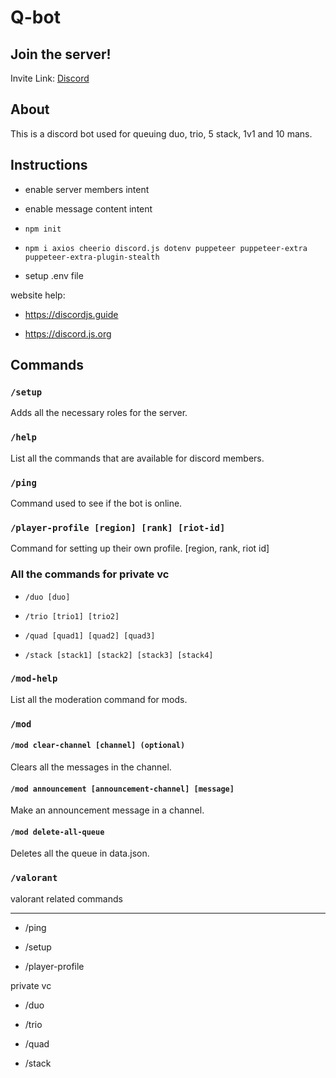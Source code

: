 # Q-bot

## Join the server!

Invite Link: [Discord](https://discord.com/invite/cQBxJNeD3F)

## About

This is a discord bot used for queuing duo, trio, 5 stack, 1v1 and 10 mans.

## Instructions

- enable server members intent

- enable message content intent

- `npm init`

- `npm i axios cheerio discord.js dotenv puppeteer puppeteer-extra puppeteer-extra-plugin-stealth`

- setup .env file

website help:

- https://discordjs.guide

- https://discord.js.org

## Commands

### `/setup`

Adds all the necessary roles for the server.

### `/help`

List all the commands that are available for discord members.

### `/ping`

Command used to see if the bot is online.

### `/player-profile [region] [rank] [riot-id]`

Command for setting up their own profile. [region, rank, riot id]

### All the commands for private vc

- `/duo [duo]`

- `/trio [trio1] [trio2]`

- `/quad [quad1] [quad2] [quad3]`

- `/stack [stack1] [stack2] [stack3] [stack4] `

### `/mod-help`

List all the moderation command for mods.

### `/mod`

#### `/mod clear-channel [channel] (optional)`

Clears all the messages in the channel.

#### `/mod announcement [announcement-channel] [message]`

Make an announcement message in a channel.

#### `/mod delete-all-queue`

Deletes all the queue in data.json.

### `/valorant`

valorant related commands

---

- /ping

- /setup

- /player-profile

private vc

- /duo

- /trio

- /quad

- /stack
